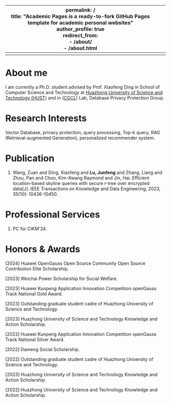 | permalink: /<br/>title: "Academic Pages is a ready-to-fork GitHub Pages template for academic personal websites"<br/>author_profile: true<br/>redirect_from: <br/>  - /about/<br/>  - /about.html |      |      |
| ------------------------------------------------------------ | ---- | ---- |
|                                                              |      |      |

# About me

I am currently a Ph.D. student advised by Prof. Xiaofeng Ding in School of Computer Science and Technology at [Huazhong University of Science and Technology (HUST)](https://www.hust.edu.cn/) and in ([CGCL](http://grid.hust.edu.cn/)) Lab, Database Privacy Protection Group. 

# Research Interests

Vector Database, privacy protection, query processing, Top-k query, RAG (Retrieval-augmented Generation), personalized recommender system.

# Publication

1. Wang, Zuan and Ding, Xiaofeng and **Lu, Junfeng** and Zhang, Liang and Zhou, Pan and Choo, Kim-Kwang Raymond and Jin, Hai. Efficient location-based skyline queries with secure r-tree over encrypted data[J]. IEEE Transactions on Knowledge and Data Engineering, 2023, 35(10): 10436-10450.

# Professional Services

1. PC for CIKM'24.

# Honors & Awards

[2024] Huawei OpenGauss Open Source Community Open Source Contribution Elite Scholarship.

[2023] Weichai Power Scholarship for Social Welfare.

[2023] Huawei Kunpeng Application Innovation Competition openGauss Track National Gold Award.

[2023] Outstanding graduate student cadre of Huazhong University of Science and Technology.

[2023] Huazhong University of Science and Technology Knowledge and Action Scholarship.

[2022] Huawei Kunpeng Application Innovation Competition openGauss Track National Silver Award.

[2022] Dameng Social Scholarship.

[2022] Outstanding graduate student cadre of Huazhong University of Science and Technology.

[2023] Huazhong University of Science and Technology Knowledge and Action Scholarship.

[2022] Huazhong University of Science and Technology Knowledge and Action Scholarship.

 
